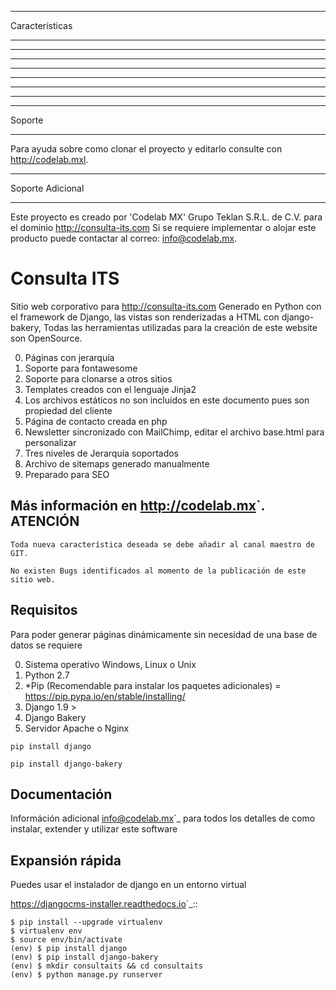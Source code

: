 




********
Características
********



************

************


*************

*************


***********

***********



************
Soporte
************
Para ayuda sobre como clonar el proyecto y editarlo consulte con http://codelab.mxl.

******************
Soporte Adicional
******************

Este proyecto es creado por 'Codelab MX' Grupo Teklan S.R.L. de C.V. para el dominio http://consulta-its.com 
Si se requiere implementar o alojar este producto puede contactar al correo:
info@codelab.mx.



Consulta ITS
=============

Sitio web corporativo para http://consulta-its.com Generado en Python con el framework de Django, las vistas son renderizadas a HTML con django-bakery,
    Todas las herramientas utilizadas para la creación de este website son OpenSource.

0. Páginas con jerarquía
0. Soporte para fontawesome
0. Soporte para clonarse a otros sitios
0. Templates creados con el lenguaje Jinja2
0. Los archivos estáticos no son incluídos en este documento pues son propiedad del cliente
0. Página de contacto creada en php 
0. Newsletter sincronizado con MailChimp, editar el archivo base.html para personalizar
0. Tres niveles de Jerarquía soportados
0. Archivo de sitemaps generado manualmente
0. Preparado para SEO


Más información en <http://codelab.mx>`.
ATENCIÓN
-------

    Toda nueva característica deseada se debe añadir al canal maestro de GIT.

    No existen Bugs identificados al momento de la publicación de este sitio web.


Requisitos
-----------

Para poder generar páginas dinámicamente sin necesidad de una base de datos se requiere

0. Sistema operativo Windows, Linux o Unix
0. Python 2.7
0. *Pip (Recomendable para instalar los paquetes adicionales) = https://pip.pypa.io/en/stable/installing/
0. Django 1.9 > 
0. Django Bakery 
0. Servidor Apache o Nginx

```
pip install django
```
```
pip install django-bakery
```

Documentación
-----

Információn adicional <info@codelab.mx>`_ para todos los detalles de como instalar, extender y utilizar este software


Expansión rápida
------------

Puedes usar el instalador de django en un entorno virtual

<https://djangocms-installer.readthedocs.io>`_::

    $ pip install --upgrade virtualenv
    $ virtualenv env
    $ source env/bin/activate
    (env) $ pip install django
    (env) $ pip install django-bakery
    (env) $ mkdir consultaits && cd consultaits
    (env) $ python manage.py runserver
